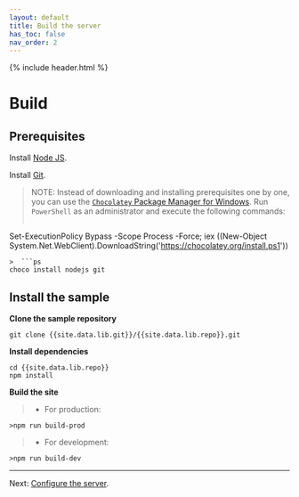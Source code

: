 ```yaml
---
layout: default
title: Build the server
has_toc: false
nav_order: 2
---
```

{% include header.html %}  

# Build

## Prerequisites

Install [Node JS](https://nodejs.org).

Install [Git](https://git-scm.com/).

> NOTE: Instead of downloading and installing prerequisites one by one, you can use the [`Chocolatey` Package Manager for Windows](https://chocolatey.org/install).
Run `PowerShell` as an administrator and execute the following commands:  
>  ```ps
  Set-ExecutionPolicy Bypass -Scope Process -Force; iex ((New-Object System.Net.WebClient).DownloadString('https://chocolatey.org/install.ps1'))
  ```  
>  ```ps
  choco install nodejs git
  ```

## Install the sample

**Clone the sample repository**
```
git clone {{site.data.lib.git}}/{{site.data.lib.repo}}.git
```

**Install dependencies**
```
cd {{site.data.lib.repo}}
npm install
```
**Build the site**

>* For production:
```
>npm run build-prod
```

>* For development:
```
>npm run build-dev
```

---
Next: [Configure the server](./configure.md).
